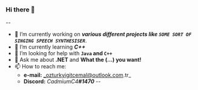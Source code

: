 ### Hi there 👋

--



- 🔭 I’m currently working on _**various different projects like `SOME SORT OF SINGING SPEECH SYNTHESISER`**_.
- 🌱 I’m currently learning _**C++**_
- 🤔 I’m looking for help with **`Java` and `C++`**
- 💬 Ask me about **.NET** and **What the (...) you want!**
- 📫 How to reach me: 
    - **e-mail:** _ozturkyigitcemal@outlook.com.tr_
    - **Discord:** _CadmiumC4<strong>#</strong>**1470**_
--
